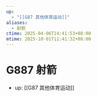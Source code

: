 ```yaml
---
up:
  - "[[G87 其他体育运动]]"
aliases:
  - 射箭
ctime: 2025-04-06T14:41:53+08:00
mtime: 2025-10-01T11:41:32+08:00
---
```


# G887 射箭

- up: [[G87 其他体育运动]]
